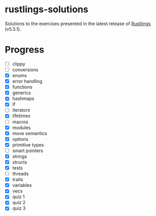 # rustlings-solutions

Solutions to the exercises presented in the latest release of [Rustlings](https://github.com/rust-lang/rustlings) (v5.5.1).

# Progress

- [ ] clippy
- [ ] conversions
- [x] enums
- [x] error handling
- [x] functions
- [x] generics
- [x] hashmaps
- [x] if
- [ ] iterators
- [x] lifetimes
- [ ] macros
- [x] modules
- [x] move semantics
- [x] options
- [x] primitive types
- [ ] smart pointers
- [x] strings
- [x] structs
- [x] tests
- [ ] threads
- [x] traits
- [x] variables
- [x] vecs
- [x] quiz 1
- [x] quiz 2
- [x] quiz 3